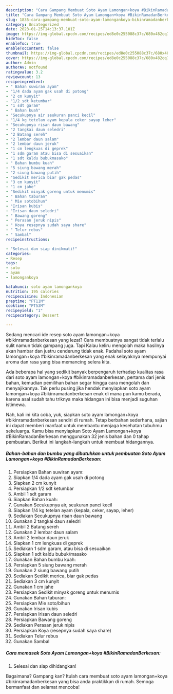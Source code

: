 ```yaml
---
description: "Cara Gampang Membuat Soto Ayam Lamongan+koya #BikinRamadanBerkesanAnti Ribet"
title: "Cara Gampang Membuat Soto Ayam Lamongan+koya #BikinRamadanBerkesanAnti Ribet"
slug: 1835-cara-gampang-membuat-soto-ayam-lamongankoya-bikinramadanberkesananti-ribet
category: Uncategorized
date: 2023-01-25T14:13:37.101Z
image: https://img-global.cpcdn.com/recipes/ed8e0c255088c37c/680x482cq70/soto-ayam-lamongankoya-bikinramadanberkesan-foto-resep-utama.jpg
hideToc: false
enableToc: true
enableTocContent: false
thumbnail: https://img-global.cpcdn.com/recipes/ed8e0c255088c37c/680x482cq70/soto-ayam-lamongankoya-bikinramadanberkesan-foto-resep-utama.jpg
cover: https://img-global.cpcdn.com/recipes/ed8e0c255088c37c/680x482cq70/soto-ayam-lamongankoya-bikinramadanberkesan-foto-resep-utama.jpg
author: Admin
authorAv: notfound
ratingvalue: 3.2
reviewcount: 13
recipeingredient:
- " Bahan suwiran ayam"
- "1/4 dada ayam gak usah di potong"
- "2 cm kunyit"
- "1/2 sdt ketumbar"
- "1 sdt garam"
- " Bahan kuah"
- "Secukupnya air seukuran panci kecil"
- "1/4 kg tetelan ayam kepala ceker sayap leher"
- "Secukupnya risan daun bawang"
- "2 tangkai daun seledri"
- "2 Batang sereh"
- "2 lembar daun salam"
- "2 lembar daun jeruk"
- "1 cm lengkuas di geprek"
- "1 sdm garam atau bisa di sesuaikan"
- "1 sdt kaldu bubukmasako"
- " Bahan bumbu kuah"
- "5 siung bawang merah"
- "2 siung bawang putih"
- "Sedikit merica biar gak pedas"
- "3 cm kunyit"
- "1 cm jahe"
- "Sedikit minyak goreng untuk menumis"
- " Bahan taburan"
- " Mie sotobihun"
- "Irisan kubis"
- "Irisan daun seledri"
- " Bawang goreng"
- " Perasan jeruk nipis"
- " Koya resepnya sudah saya share"
- " Telur rebus"
- " Sambal"
recipeinstructions:

- "Selesai dan siap dinikmati!"
categories:
- Resep
tags:
- soto
- ayam
- lamongankoya

katakunci: soto ayam lamongankoya 
nutrition: 195 calories
recipecuisine: Indonesian
preptime: "PT11M"
cooktime: "PT53M"
recipeyield: "1"
recipecategory: Dessert

---
```



Sedang mencari ide resep soto ayam lamongan+koya #bikinramadanberkesan yang lezat? Cara membuatnya sangat tidak terlalu sulit namun tidak gampang juga. Tapi Kalau keliru mengolah maka hasilnya akan hambar dan justru cenderung tidak enak. Padahal soto ayam lamongan+koya #bikinramadanberkesan yang enak selayaknya mempunyai aroma dan rasa yang bisa memancing selera kita.




Ada beberapa hal yang sedikit banyak berpengaruh terhadap kualitas rasa dari soto ayam lamongan+koya #bikinramadanberkesan, pertama dari jenis bahan, kemudian pemilihan bahan segar hingga cara mengolah dan menyajikannya. Tak perlu pusing jika hendak menyiapkan soto ayam lamongan+koya #bikinramadanberkesan enak di mana pun kamu berada, karena asal sudah tahu triknya maka hidangan ini bisa menjadi suguhan istimewa.


Nah, kali ini kita coba, yuk, siapkan soto ayam lamongan+koya #bikinramadanberkesan sendiri di rumah. Tetap berbahan sederhana, sajian ini dapat memberi manfaat untuk membantu menjaga kesehatan tubuhmu sekeluarga. Kamu bisa menyiapkan Soto Ayam Lamongan+koya #BikinRamadanBerkesan menggunakan 32 jenis bahan dan 0 tahap pembuatan. Berikut ini langkah-langkah untuk membuat hidangannya.

<!--inarticleads1-->

##### Bahan-bahan dan bumbu yang dibutuhkan untuk pembuatan Soto Ayam Lamongan+koya #BikinRamadanBerkesan:

1. Persiapkan  Bahan suwiran ayam:
1. Siapkan 1/4 dada ayam gak usah di potong
1. Siapkan 2 cm kunyit
1. Persiapkan 1/2 sdt ketumbar
1. Ambil 1 sdt garam
1. Siapkan  Bahan kuah:
1. Gunakan Secukupnya air, seukuran panci kecil
1. Siapkan 1/4 kg tetelan ayam (kepala, ceker, sayap, leher)
1. Sediakan Secukupnya risan daun bawang
1. Gunakan 2 tangkai daun seledri
1. Ambil 2 Batang sereh
1. Gunakan 2 lembar daun salam
1. Ambil 2 lembar daun jeruk
1. Siapkan 1 cm lengkuas di geprek
1. Sediakan 1 sdm garam, atau bisa di sesuaikan
1. Siapkan 1 sdt kaldu bubuk/masako
1. Gunakan  Bahan bumbu kuah:
1. Persiapkan 5 siung bawang merah
1. Gunakan 2 siung bawang putih
1. Sediakan Sedikit merica, biar gak pedas
1. Sediakan 3 cm kunyit
1. Gunakan 1 cm jahe
1. Persiapkan Sedikit minyak goreng untuk menumis
1. Gunakan  Bahan taburan:
1. Persiapkan  Mie soto/bihun
1. Gunakan Irisan kubis
1. Persiapkan Irisan daun seledri
1. Persiapkan  Bawang goreng
1. Sediakan  Perasan jeruk nipis
1. Persiapkan  Koya (resepnya sudah saya share)
1. Sediakan  Telur rebus
1. Gunakan  Sambal




<!--inarticleads2-->

##### Cara memasak Soto Ayam Lamongan+koya #BikinRamadanBerkesan:


1. Selesai dan siap dihidangkan!



Bagaimana? Gampang kan? Itulah cara membuat soto ayam lamongan+koya #bikinramadanberkesan yang bisa anda praktikkan di rumah. Semoga bermanfaat dan selamat mencoba!
